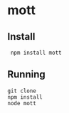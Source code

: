 # mott




## Install


     npm install mott

## Running

    git clone 
    npm install
    node mott
